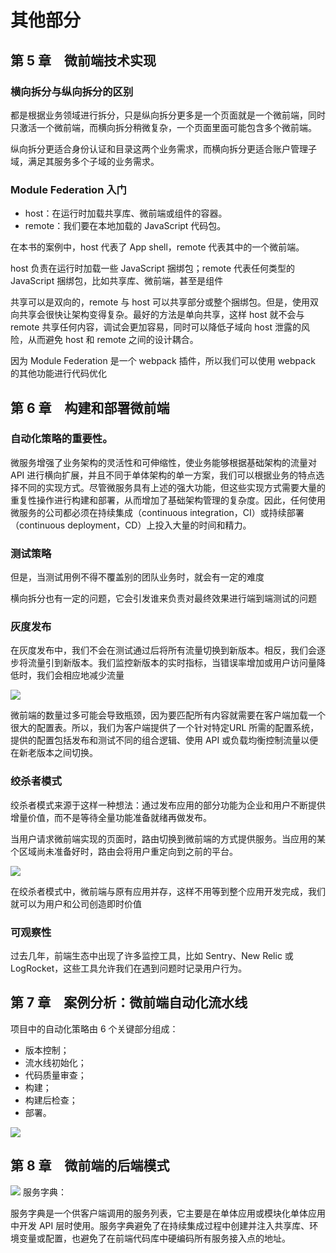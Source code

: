 # 其他部分
##  第 5 章　微前端技术实现

### 横向拆分与纵向拆分的区别

都是根据业务领域进行拆分，只是纵向拆分更多是一个页面就是一个微前端，同时只激活一个微前端，而横向拆分稍微复杂，一个页面里面可能包含多个微前端。

纵向拆分更适合身份认证和目录这两个业务需求，而横向拆分更适合账户管理子域，满足其服务多个子域的业务需求。

### Module Federation 入门

- host：在运行时加载共享库、微前端或组件的容器。
- remote：我们要在本地加载的 JavaScript 代码包。

在本书的案例中，host 代表了 App shell，remote 代表其中的一个微前端。

host 负责在运行时加载一些 JavaScript 捆绑包；remote 代表任何类型的 JavaScript 捆绑包，比如共享库、微前端，甚至是组件

共享可以是双向的，remote 与 host 可以共享部分或整个捆绑包。但是，使用双向共享会很快让架构变得复杂。最好的方法是单向共享，这样 host 就不会与 remote 共享任何内容，调试会更加容易，同时可以降低子域向 host 泄露的风险，从而避免 host 和 remote 之间的设计耦合。

因为 Module Federation 是一个 webpack 插件，所以我们可以使用 webpack 的其他功能进行代码优化

## 第 6 章　构建和部署微前端

### 自动化策略的重要性。

微服务增强了业务架构的灵活性和可伸缩性，使业务能够根据基础架构的流量对 API 进行横向扩展，并且不同于单体架构的单一方案，我们可以根据业务的特点选择不同的实现方式。尽管微服务具有上述的强大功能，但这些实现方式需要大量的重复性操作进行构建和部署，从而增加了基础架构管理的复杂度。因此，任何使用微服务的公司都必须在持续集成（continuous integration，CI）或持续部署（continuous deployment，CD）上投入大量的时间和精力。

### 测试策略

但是，当测试用例不得不覆盖别的团队业务时，就会有一定的难度

横向拆分也有一定的问题，它会引发谁来负责对最终效果进行端到端测试的问题

### 灰度发布

在灰度发布中，我们不会在测试通过后将所有流量切换到新版本。相反，我们会逐步将流量引到新版本。我们监控新版本的实时指标，当错误率增加或用户访问量降低时，我们会相应地减少流量

![](https://oss.justin3go.com/blogs/Pasted%20image%2020230903182909.png)

微前端的数量过多可能会导致瓶颈，因为要匹配所有内容就需要在客户端加载一个很大的配置表。所以，我们为客户端提供了一个针对特定URL 所需的配置系统，提供的配置包括发布和测试不同的组合逻辑、使用 API 或负载均衡控制流量以便在新老版本之间切换。

### 绞杀者模式

绞杀者模式来源于这样一种想法：通过发布应用的部分功能为企业和用户不断提供增量价值，而不是等待全量功能准备就绪再做发布。

当用户请求微前端实现的页面时，路由切换到微前端的方式提供服务。当应用的某个区域尚未准备好时，路由会将用户重定向到之前的平台。

![](https://oss.justin3go.com/blogs/Pasted%20image%2020230903183019.png)

在绞杀者模式中，微前端与原有应用并存，这样不用等到整个应用开发完成，我们就可以为用户和公司创造即时价值

### 可观察性

过去几年，前端生态中出现了许多监控工具，比如 Sentry、New Relic 或 LogRocket，这些工具允许我们在遇到问题时记录用户行为。

## 第 7 章　案例分析：微前端自动化流水线

项目中的自动化策略由 6 个关键部分组成：

- 版本控制；
- 流水线初始化；
- 代码质量审查；
- 构建；
- 构建后检查；
- 部署。

![](https://oss.justin3go.com/blogs/Pasted%20image%2020230903183139.png)

## 第 8 章　微前端的后端模式

![](https://oss.justin3go.com/blogs/Pasted%20image%2020230903183206.png)
服务字典：

服务字典是一个供客户端调用的服务列表，它主要是在单体应用或模块化单体应用中开发 API 层时使用。服务字典避免了在持续集成过程中创建并注入共享库、环境变量或配置，也避免了在前端代码库中硬编码所有服务接入点的地址。
